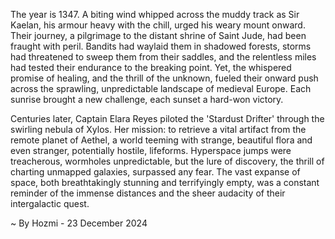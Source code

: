 
The year is 1347.  A biting wind whipped across the muddy track as Sir Kaelan, his armour heavy with the chill, urged his weary mount onward.  Their journey, a pilgrimage to the distant shrine of Saint Jude, had been fraught with peril.  Bandits had waylaid them in shadowed forests, storms had threatened to sweep them from their saddles, and the relentless miles had tested their endurance to the breaking point. Yet, the whispered promise of healing, and the thrill of the unknown, fueled their onward push across the sprawling, unpredictable landscape of medieval Europe.  Each sunrise brought a new challenge, each sunset a hard-won victory.

Centuries later, Captain Elara Reyes piloted the 'Stardust Drifter' through the swirling nebula of Xylos.  Her mission: to retrieve a vital artifact from the remote planet of Aethel, a world teeming with strange, beautiful flora and even stranger, potentially hostile, lifeforms. Hyperspace jumps were treacherous, wormholes unpredictable, but the lure of discovery, the thrill of charting unmapped galaxies, surpassed any fear. The vast expanse of space, both breathtakingly stunning and terrifyingly empty, was a constant reminder of the immense distances and the sheer audacity of their intergalactic quest.

~ By Hozmi - 23 December 2024
